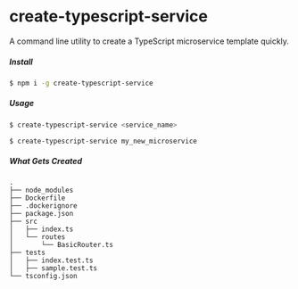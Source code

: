 # create-typescript-service
A command line utility to create a TypeScript microservice template quickly.

##### Install
```bash
$ npm i -g create-typescript-service
```

##### Usage
```bash
$ create-typescript-service <service_name>
```

```bash
$ create-typescript-service my_new_microservice
```

##### What Gets Created
```
.
├── node_modules
├── Dockerfile
├── .dockerignore
├── package.json
├── src
│   ├── index.ts
│   └── routes
│       └── BasicRouter.ts
├── tests
│   ├── index.test.ts
│   ├── sample.test.ts
└── tsconfig.json
```
